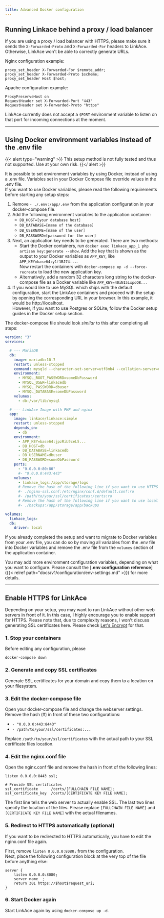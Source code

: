 ```yaml
---
title: Advanced Docker configuration
---
```


## Running Linkace behind a proxy / load balancer

If you are using a proxy / load balancer with HTTPS, please make sure it sends the `X-Forwarded-Proto` and `X-Forwarded-For` headers to LinkAce. Otherwise, LinkAce won't be able to correctly generate URLs.

Nginx configuration example:

```
proxy_set_header X-Forwarded-For $remote_addr;
proxy_set_header X-Forwarded-Proto $scheme; 
proxy_set_header Host $host; 
```

Apache configuration example:

```
ProxyPreserveHost on
RequestHeader set X-Forwarded-Port "443"
RequestHeader set X-Forwarded-Proto "https"
```

LinkAce currently does not accept a `$PORT` environment variable to listen on that port for incoming connections at the moment.


---


## Using Docker environment variables instead of the .env file

{{< alert type="warning" >}}
This setup method is not fully tested and thus not supported. Use at your own risk.
{{</ alert >}}

It is possible to set environment variables by using Docker, instead of using a .env file. Variables set in your Docker Compose file override values in the .env file.  
If you want to use Docker variables, please read the following requirements before starting any setup steps:

1. Remove `- ./.env:/app/.env` from the application configuration in your docker-compose file.
2. Add the following environment variables to the application container:
    - `DB_HOST=[your database host]`
    - `DB_DATABASE=[name of the database]`
    - `DB_USERNAME=[name of the user]`
    - `DB_PASSWORD=[password for the user]`
3. Next, an application key needs to be generated. There are two methods:
    - Start the Docker containers, run `docker exec linkace_app_1 php artisan key:generate --show`. Add the key that is shown as the output to your Docker variables as `APP_KEY`, like `APP_KEY=base64:y1f1BJ74...`.  
      Now restart the containers with `docker-compose up -d --force-recreate` to load the new application key.
    - Alternatively, add a random 32 characters long string to the docker-compose file as a Docker variable like `APP_KEY=40iN15LxpoQ8...`
4. If you would like to use MySQL which ships with the default configuration, start the LinkAce containers and proceed with the setup by opening the corresponding URL in your browser. In this example, it would be http://localhost.  
   However, if you want to use Postgres or SQLite, follow the Docker setup guides in the Docker setup section.

The docker-compose file should look _similar_ to this after completing all steps:

```yml
version: "3"
services:

  # --- MariaDB
  db:
    image: mariadb:10.7
    restart: unless-stopped
    command: mysqld --character-set-server=utf8mb4 --collation-server=utf8mb4_bin
    environment:
      - MYSQL_ROOT_PASSWORD=someDbPassword
      - MYSQL_USER=linkacedb
      - MYSQL_PASSWORD=dbuser
      - MYSQL_DATABASE=someDbPassword
    volumes:
      - db:/var/lib/mysql

  # --- LinkAce Image with PHP and nginx
  app:
    image: linkace/linkace:simple
    restart: unless-stopped
    depends_on:
      - db
    environment:
      - APP_KEY=base64:jpzRiL9ceL5...
      - DB_HOST=db
      - DB_DATABASE=linkacedb
      - DB_USERNAME=dbuser
      - DB_PASSWORD=someDbPassword
    ports:
      - "0.0.0.0:80:80"
      #- "0.0.0.0:443:443"
    volumes:
      - linkace_logs:/app/storage/logs
      # Remove the hash of the following line if you want to use HTTPS for this container
      #- ./nginx-ssl.conf:/etc/nginx/conf.d/default.conf:ro
      #- /path/to/your/ssl/certificates:/certs:ro
      # Remove the hash of the following line if you want to use local backups
      #- ./backups:/app/storage/app/backups

volumes:
  linkace_logs:
  db:
    driver: local
```

If you already completed the setup and want to migrate to Docker variables from your .env file, you can do so by moving all variables from the .env file into Docker variables and remove the .env file from the `volumes` section of the application container.

You may add more environment configuration variables, depending on what you want to configure. Please consult the [**.env configuration reference**]({{< relref path="docs/v1/configuration/env-settings.md" >}}) for more details.


---


## Enable HTTPS for LinkAce

Depending on your setup, you may want to run LinkAce without other web servers in front of it. In this case, I highly encourage you to enable support for HTTPS. Please note that, due to complexity reasons, I won't discuss generating SSL certificates here. Please check [Let's Encrypt](https://letsencrypt.org/) for that.

### 1. Stop your containers

Before editing any configuration, please

```
docker-compose down
```

### 2. Generate and copy SSL certificates

Generate SSL certificates for your domain and copy them to a location on your filesystem.

### 3. Edit the docker-compose file

Open your docker-compose file and change the webserver settings.  
Remove the hash (#) in front of these two configurations:

* `- "0.0.0.0:443:8443"`
* `- /path/to/your/ssl/certificates:...`

Replace `/path/to/your/ssl/certificates` with the actual path to your SSL certificate files location.

### 4. Edit the nginx.conf file

Open the nginx.conf file and remove the hash in front of the following lines:

```
listen 0.0.0.0:8443 ssl;

# Provide SSL certificates
ssl_certificate      /certs/[FULLCHAIN FILE NAME];
ssl_certificate_key  /certs/[CERTIFICATE KEY FILE NAME];
```

The first line tells the web server to actually enable SSL. The last two lines specify the location of the files. Please replace `[FULLCHAIN FILE NAME]` and `[CERTIFICATE KEY FILE NAME]` with the actual filenames.

### 5. Redirect to HTTPS automatically (optional)

If you want to be redirected to HTTPS automatically, you have to edit the nginx.conf file again.

First, remove `listen 0.0.0.0:8080;` from the configuration.  
Next, place the following configuration block at the very top of the file before anything else:

```
server {
    listen 0.0.0.0:8080;
    server_name _;
    return 301 https://$host$request_uri;
}
```

### 6. Start Docker again

Start LinkAce again by using `docker-compose up -d`.
